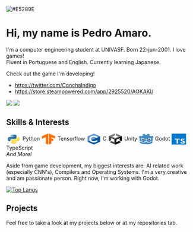 
![#E5289E](https://placehold.co/1000000x2/E5289E/E5289E.png)
# Hi, my name is Pedro Amaro.
I'm a computer engineering student at UNIVASF. Born 22-jun-2001. I love games!</br>
Fluent in Portuguese and English. Currently learning Japanese.

Check out the game I'm developing! 
  - https://twitter.com/ConchaIndigo
  - https://store.steampowered.com/app/2925520/AOKAKI/
  
<a href = "mailto:pedro.amaro.lacerda@gmail.com"><img src="https://img.shields.io/badge/-Gmail-%23333?style=for-the-badge&logo=gmail&logoColor=white" target="_blank"></a>
<a href="https://www.linkedin.com/in/pedro-amaro-lacerda/" target="_blank"><img src="https://img.shields.io/badge/-LinkedIn-%230077B5?style=for-the-badge&logo=linkedin&logoColor=white" target="_blank"></a> 

## Skills & Interests

<img align="center" alt="Python" height="30" width="40" src="https://raw.githubusercontent.com/devicons/devicon/master/icons/python/python-original.svg"> Python
<img align="center" alt="Tensorflow" height="30" width="40" src="https://github.com/devicons/devicon/blob/master/icons/tensorflow/tensorflow-original.svg"> Tensorflow
<img align="center" alt="C" height="30" width="40" src="https://github.com/devicons/devicon/blob/master/icons/c/c-original.svg"> C
<img align="center" alt="Unity" height="30" width="40" src="https://github.com/devicons/devicon/blob/master/icons/unity/unity-original.svg"> Unity
<img align="center" alt="Godot" height="30" width="40" src="https://github.com/devicons/devicon/blob/master/icons/godot/godot-original.svg"> Godot
<img align="center" alt="TypeScript" height="30" width="40" src="https://github.com/devicons/devicon/blob/master/icons/typescript/typescript-original.svg"> TypeScript
</br>*And More!*

Aside from game development, my biggest interests are: AI related work (especially CNN's), Compilers and Operating Systems. I'm a very creative and am passionate person. Right now, I'm working with Godot.

[![Top Langs](https://github-readme-stats.vercel.app/api/top-langs/?username=amaropedro&theme=radical&langs_count=10&layout=compact)](https://github.com/amaropedro/)

## Projects

Feel free to take a look at my projects below or at my repositories tab. </br>
